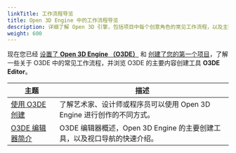 ```yaml
---
linkTitle: 工作流程导览
title: Open 3D Engine 中的工作流程导览
description: 详细了解 Open 3D 引擎，包括项目中每个创意角色的常见工作流程，以及主要的创意工具 O3DE Editor。
weight: 600
---
```


现在您已经 [设置了 **Open 3D Engine （O3DE）**](../setup) 和 [创建了您的第一个项目](../create)，了解一些关于 O3DE 中的常见工作流程，并浏览 O3DE 的主要内容创建工具 **O3DE Editor**。

| 主题 |描述 |
| - | - |
| [使用 O3DE 创建](./create-intro) | 了解艺术家、设计师或程序员可以使用 Open 3D Engine 进行创作的不同方式。 |
| [O3DE 编辑器简介](./editor-tour) | O3DE 编辑器概述，Open 3D Engine 的主要创建工具，以及视口导航的快速介绍。 |

